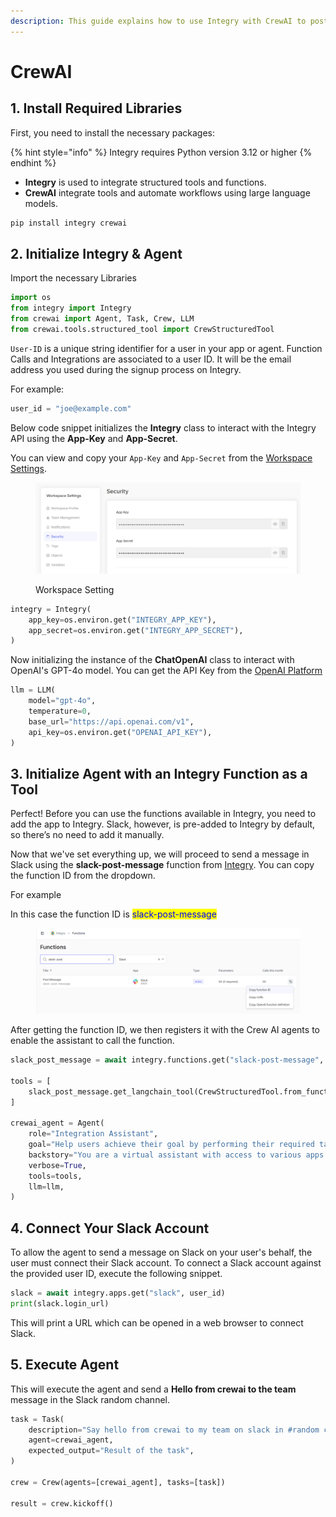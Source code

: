 ```yaml
---
description: This guide explains how to use Integry with CrewAI to post a message on Slack.
---
```


# CrewAI

## 1. Install Required Libraries

First, you need to install the necessary packages:

{% hint style="info" %}
Integry requires Python version 3.12 or higher
{% endhint %}

* **Integry** is used to integrate structured tools and functions.
* **CrewAI** integrate tools and automate workflows using large language models.

```python
pip install integry crewai
```

## 2. Initialize Integry & Agent

Import the necessary Libraries

```python
import os
from integry import Integry
from crewai import Agent, Task, Crew, LLM
from crewai.tools.structured_tool import CrewStructuredTool
```

`User-ID` is a unique string identifier for a user in your app or agent. Function Calls and Integrations are associated to a user ID. It will be the email address you used during the signup process on Integry.

For example:

```python
user_id = "joe@example.com"
```

Below code snippet initializes the **Integry** class to interact with the Integry API using the **App-Key** and **App-Secret**.

You can view and copy your `App-Key` and `App-Secret` from the [Workspace Settings](https://app.integry.io/platform/workspace/security/).

<figure><img src="../../.gitbook/assets/image (7).png" alt=""><figcaption><p>Workspace Setting</p></figcaption></figure>

```python
integry = Integry(
    app_key=os.environ.get("INTEGRY_APP_KEY"),
    app_secret=os.environ.get("INTEGRY_APP_SECRET"),
)
```

Now initializing the instance of the **ChatOpenAI** class to interact with OpenAI's GPT-4o model. You can get the API Key from the [OpenAI Platform](https://platform.openai.com/api-keys)

```python
llm = LLM(
    model="gpt-4o",
    temperature=0,
    base_url="https://api.openai.com/v1",
    api_key=os.environ.get("OPENAI_API_KEY"),
)
```

## 3. Initialize Agent with an Integry Function as a Tool

Perfect! Before you can use the functions available in Integry, you need to add the app to Integry. Slack, however, is pre-added to Integry by default, so there’s no need to add it manually.

Now that we've set everything up, we will proceed to send a message in Slack using the **slack-post-message** function from [Integry](https://app.integry.io/platform/functions). You can copy the function ID from the dropdown.

For example

In this case the function ID is <mark style="color:blue;">slack-post-message</mark>

<figure><img src="../../.gitbook/assets/image (12).png" alt=""><figcaption></figcaption></figure>

After getting the function ID, we then registers it with the Crew AI agents to enable the assistant to call the function.

```python
slack_post_message = await integry.functions.get("slack-post-message", user_id)

tools = [
    slack_post_message.get_langchain_tool(CrewStructuredTool.from_function, user_id)
]

crewai_agent = Agent(
    role="Integration Assistant",
    goal="Help users achieve their goal by performing their required task in various apps",
    backstory="You are a virtual assistant with access to various apps and services. You are known for your ability to connect to any app and perform any task.",
    verbose=True,
    tools=tools,
    llm=llm,
)
```

## 4. **Connect Your Slack Account**

To allow the agent to send a message on Slack on your user's behalf, the user must connect their Slack account. To connect a Slack account against the provided user ID, execute the following snippet.

```python
slack = await integry.apps.get("slack", user_id)
print(slack.login_url)
```

This will print a URL which can be opened in a web browser to connect Slack.

## 5. Execute Agent

This will execute the agent and send a **Hello from crewai to the team** message in the Slack random channel.

```python
task = Task(
    description="Say hello from crewai to my team on slack in #random channel.",
    agent=crewai_agent,
    expected_output="Result of the task",
)

crew = Crew(agents=[crewai_agent], tasks=[task])

result = crew.kickoff()
```
